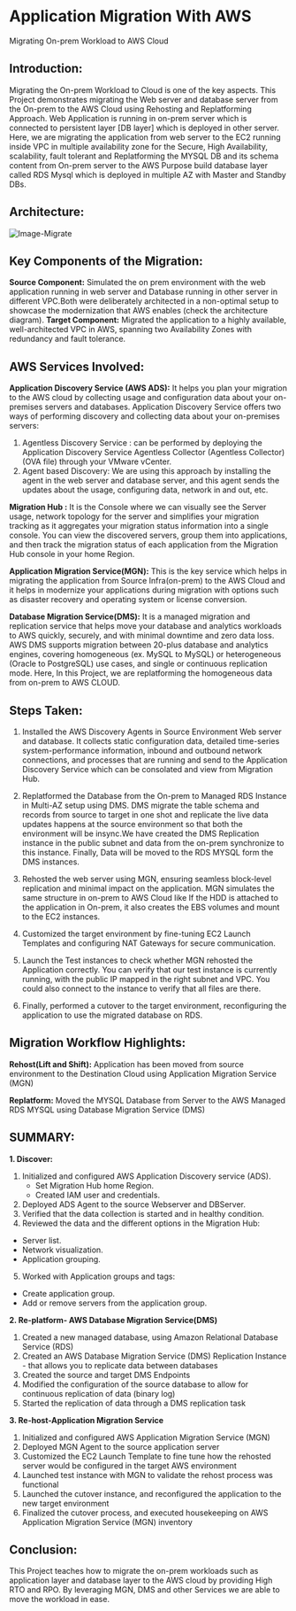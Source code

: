 # Application Migration With AWS
Migrating On-prem Workload to AWS Cloud

## Introduction:
Migrating the On-prem Workload to Cloud is one of the key aspects. This Project demonstrates migrating the  Web server and database server from the On-prem to the AWS Cloud using Rehosting and Replatforming Approach. Web Application is running in on-prem server which is connected to persistent layer [DB layer] which is deployed in other server. Here, we are migrating the application from web server to the EC2 running inside VPC in multiple availability zone for the Secure, High Availability, scalability, fault tolerant and Replatforming the MYSQL DB and its schema content from On-prem server to the AWS Purpose build database layer called RDS Mysql which is deployed in multiple AZ with Master and Standby DBs.

## Architecture:
![Image-Migrate](https://github.com/user-attachments/assets/1397069f-1de2-46f2-a5d3-51252666c1dd)



## Key Components of the Migration:
**Source Component:**
Simulated the on prem environment with the web application running in web server and Database running in other server in different VPC.Both were deliberately architected in a non-optimal setup to showcase the modernization that AWS enables (check the architecture diagram).
**Target Component:**
Migrated the application to a highly available, well-architected VPC in AWS, spanning two Availability Zones with redundancy and fault tolerance.

## AWS Services Involved:
**Application Discovery Service (AWS ADS):**
It helps you plan your migration to the AWS cloud by collecting usage and configuration data about your on-premises servers and databases. Application Discovery Service offers two ways of performing discovery and collecting data about your on-premises servers:

1. Agentless Discovery Service : can be performed by deploying the Application Discovery Service Agentless Collector (Agentless Collector) (OVA file) through your VMware vCenter.
2. Agent based Discovery: We are using this approach by installing the agent in the web server and database server, and this agent sends the updates about the usage, configuring data, network in and out, etc.

**Migration Hub :** 
It is the Console where we can visually see the Server usage, network topology for the server and simplifies your migration tracking as it aggregates your migration status information into a single console. You can view the discovered servers, group them into applications, and then track the migration status of each application from the Migration Hub console in your home Region.

**Application Migration Service(MGN):**
This is the key service which helps in migrating the application from Source Infra(on-prem) to the AWS Cloud and it helps in modernize your applications during migration with options such as disaster recovery and operating system or license conversion.


**Database Migration Service(DMS):**
It is a managed migration and replication service that helps move your database and analytics workloads to AWS quickly, securely, and with minimal downtime and zero data loss. AWS DMS supports migration between 20-plus database and analytics engines, covering homogeneous (ex. MySQL to MySQL) or heterogeneous (Oracle to PostgreSQL) use cases, and single or continuous replication mode. Here, In this Project, we are replatforming the homogeneous data from on-prem to AWS CLOUD.

## Steps Taken:
1. Installed the AWS Discovery Agents in Source Environment Web server and database. It collects static configuration data, detailed time-series system-performance information, inbound and outbound network connections, and processes that are running and send to the Application Discovery Service which can be consolated and view from Migration Hub.

2. Replatformed the Database from the On-prem to Managed RDS Instance in Multi-AZ setup using DMS. DMS migrate the table schema and records from source to target in one shot and replicate the live data updates happens at the source environment so that both the environment will be insync.We have created the DMS Replication instance in the public subnet and data from the on-prem synchronize to this instance. Finally, Data will be moved to the RDS MYSQL form the DMS instances.

3. Rehosted the web server using MGN, ensuring seamless block-level replication and minimal impact on the application. MGN simulates the same structure in on-prem to AWS Cloud like If the HDD is attached to the application in On-prem, it also creates the EBS volumes and mount to the EC2 instances. 

4. Customized the target environment by fine-tuning EC2 Launch Templates and configuring NAT Gateways for secure communication.

5. Launch the Test instances to check whether MGN rehosted the Application correctly. You can verify that our test instance is currently running, with the public IP mapped in the right subnet and VPC. You could also connect to the instance to verify that all files are there.

6. Finally, performed a cutover to the target environment, reconfiguring the application to use the migrated database on RDS.

## Migration Workflow Highlights:
**Rehost(Lift and Shift):** Application has been moved from source environment to the Destination Cloud using Application Migration Service (MGN)

**Replatform:** Moved the MYSQL Database from Server to the AWS Managed RDS MYSQL using Database Migration Service (DMS)

## SUMMARY:
**1. Discover:**
1. Initialized and configured AWS Application Discovery service (ADS).
	* Set Migration Hub home Region.
	* Created IAM user and credentials.
2. Deployed ADS Agent to the source Webserver and DBServer.
3. Verified that the data collection is started and in healthy condition.
4. Reviewed the data and the different options in the Migration Hub:
  * Server list.
  * Network visualization.
  * Application grouping.
5. Worked with Application groups and tags:
  * Create application group.
  * Add or remove servers from the application group.

**2. Re-platform- AWS Database Migration Service(DMS)**
1. Created a new managed database, using Amazon Relational Database Service (RDS)
2. Created an AWS Database Migration Service (DMS) Replication Instance - that allows you to replicate data between databases
3. Created the source and target DMS Endpoints
4. Modified the configuration of the source database to allow for continuous replication of data (binary log)
5. Started the replication of data through a DMS replication task

**3. Re-host-Application Migration Service**
1. Initialized and configured AWS Application Migration Service (MGN)
2. Deployed MGN Agent to the source application server
3. Customized the EC2 Launch Template to fine tune how the rehosted server would be configured in the target AWS environment
4. Launched test instance with MGN to validate the rehost process was functional
5. Launched the cutover instance, and reconfigured the application to the new target environment
6. Finalized the cutover process, and executed housekeeping on AWS Application Migration Service (MGN) inventory

## Conclusion:
This Project teaches how to migrate the on-prem workloads such as application layer and database layer to the AWS cloud by providing High RTO and RPO. By leveraging MGN, DMS and other Services we are able to move the workload in ease.
